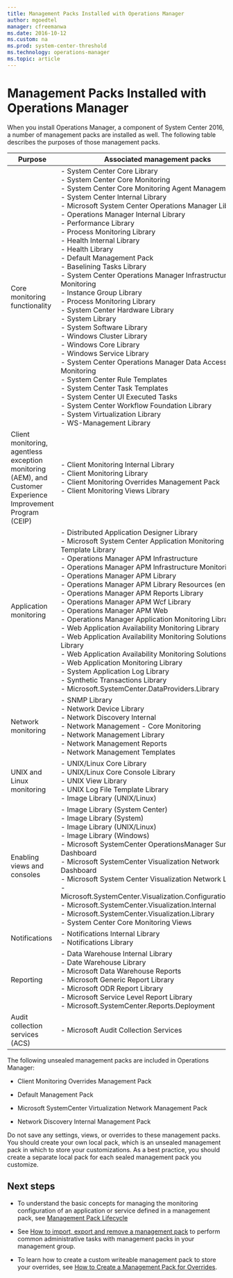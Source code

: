 ```yaml
---
title: Management Packs Installed with Operations Manager
author: mgoedtel
manager: cfreemanwa
ms.date: 2016-10-12
ms.custom: na
ms.prod: system-center-threshold
ms.technology: operations-manager
ms.topic: article
---
```


# Management Packs Installed with Operations Manager

When you install Operations Manager, a component of System Center 2016, a number of management packs are installed as well. The following table describes the purposes of those management packs.  
  
|Purpose|Associated management packs|  
|-----------|-------------------------------|  
|Core monitoring functionality|-   System Center Core Library<br />-   System Center Core Monitoring<br />-   System Center Core Monitoring Agent Management<br />-   System Center Internal Library<br />-   Microsoft System Center Operations Manager Library<br />-   Operations Manager Internal Library<br />-   Performance Library<br />-   Process Monitoring Library<br />-   Health Internal Library<br />-   Health Library<br />-   Default Management Pack<br />-   Baselining Tasks Library<br />-   System Center Operations Manager Infrastructure Monitoring<br />-   Instance Group Library<br />-   Process Monitoring Library<br />-   System Center Hardware Library<br />-   System Library<br />-   System Software Library<br />-   Windows Cluster Library<br />-   Windows Core Library<br />-   Windows Service Library<br />-   System Center Operations Manager Data Access Service Monitoring<br />-   System Center Rule Templates<br />-   System Center Task Templates<br />-   System Center UI Executed Tasks<br />-   System Center Workflow Foundation Library<br />-   System Virtualization Library<br />-   WS\-Management Library|  
|Client monitoring, agentless exception monitoring \(AEM\), and Customer Experience Improvement Program \(CEIP\)|-   Client Monitoring Internal Library<br />-   Client Monitoring Library<br />-   Client Monitoring Overrides Management Pack<br />-   Client Monitoring Views Library|  
|Application monitoring|-   Distributed Application Designer Library<br />-   Microsoft System Center Application Monitoring 360 Template Library<br />-   Operations Manager APM Infrastructure<br />-   Operations Manager APM Infrastructure Monitoring<br />-   Operations Manager APM Library<br />-   Operations Manager APM Library Resources \(enu\)<br />-   Operations Manager APM Reports Library<br />-   Operations Manager APM Wcf Library<br />-   Operations Manager APM Web<br />-   Operations Manager Application Monitoring Library<br />-   Web Application Availability Monitoring Library<br />-   Web Application Availability Monitoring Solutions Base Library<br />-   Web Application Availability Monitoring Solutions Library<br />-   Web Application Monitoring Library<br />-   System Application Log Library<br />-   Synthetic Transactions Library<br />-   Microsoft.SystemCenter.DataProviders.Library|  
|Network monitoring|-   SNMP Library<br />-   Network Device Library<br />-   Network Discovery Internal<br />-   Network Management - Core Monitoring<br />-   Network Management Library<br />-   Network Management Reports<br />-   Network Management Templates|  
|UNIX and Linux monitoring|-   UNIX\/Linux Core Library<br />-   UNIX\/Linux Core Console Library<br />-   UNIX View Library<br />-   UNIX Log File Template Library<br />-   Image Library \(UNIX\/Linux\)|  
|Enabling views and consoles|-   Image Library \(System Center\)<br />-   Image Library \(System\)<br />-   Image Library \(UNIX\/Linux\)<br />-   Image Library \(Windows\)<br />-   Microsoft SystemCenter OperationsManager Summary Dashboard<br />-   Microsoft SystemCenter Visualization Network Dashboard<br />-   Microsoft System Center Visualization Network Library<br />-   Microsoft.SystemCenter.Visualization.Configuration.Library<br />-   Microsoft.SystemCenter.Visualization.Internal<br />-   Microsoft.SystemCenter.Visualization.Library<br />-   System Center Core Monitoring Views|  
|Notifications|-   Notifications Internal Library<br />-   Notifications Library|  
|Reporting|-   Data Warehouse Internal Library<br />-   Date Warehouse Library<br />-   Microsoft Data Warehouse Reports<br />-   Microsoft Generic Report Library<br />-   Microsoft ODR Report Library<br />-   Microsoft Service Level Report Library<br />-   Microsoft.SystemCenter.Reports.Deployment|  
|Audit collection services \(ACS\)|-   Microsoft Audit Collection Services|  
  
The following unsealed management packs are included in Operations Manager:  
  
-   Client Monitoring Overrides Management Pack  
  
-   Default Management Pack  
  
-   Microsoft SystemCenter Virtualization Network Management Pack  
  
-   Network Discovery Internal Management Pack  
  
Do not save any settings, views, or overrides to these management packs. You should create your own local pack, which is an unsealed management pack in which to store your customizations. As a best practice, you should create a separate local pack for each sealed management pack you customize.  
  
## Next steps

- To understand the basic concepts for managing the monitoring configuration of an application or service defined in a management pack, see [Management Pack Lifecycle](Management-Pack-Lifecycle.md)  

- See [How to import, export and remove a management pack](how-to-import-remove-export-management-packs.md) to perform common administrative tasks with management packs in your management group.

- To learn how to create a custom writeable management pack to store your overrides, see [How to Create a Management Pack for Overrides](How-to-Create-a-Management-Pack-for-Overrides.md).  


  
